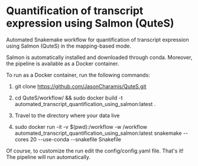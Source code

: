 # Quantification of transcript expression using Salmon (QuteS)
Automated Snakemake workflow for quantification of transcript expression using Salmon (QuteS) in the mapping-based mode.

Salmon is automatically installed and downloaded through conda.
Moreover, the pipeline is available as a Docker container.

To run as a Docker container, run the following commands:

1. git clone https://github.com/JasonCharamis/QuteS.git

2. cd QuteS/workflow/ && sudo docker build -t automated_transcript_quantification_using_salmon:latest .

3. Travel to the directory where your data live

4. sudo docker run -it -v $(pwd):/workflow -w /workflow automated_transcript_quantification_using_salmon:latest snakemake --cores 20 --use-conda --snakefile Snakefile

Of course, to customize the run edit the config/config.yaml file. 
That's it! The pipeline will run automatically.
